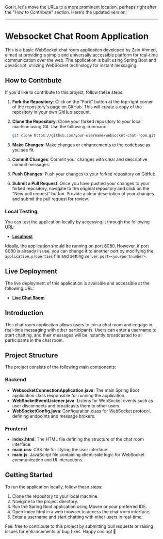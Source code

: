 Got it, let's move the URLs to a more prominent location, perhaps right after the "How to Contribute" section. Here's the updated version:

---

# Websocket Chat Room Application

This is a basic WebSocket chat room application developed by Zain Ahmed, aimed at providing a simple and universally accessible platform for real-time communication over the web. The application is built using Spring Boot and JavaScript, utilizing WebSocket technology for instant messaging.

## How to Contribute

If you'd like to contribute to this project, follow these steps:

1. **Fork the Repository**: Click on the "Fork" button at the top-right corner of the repository's page on GitHub. This will create a copy of the repository in your own GitHub account.

2. **Clone the Repository**: Clone your forked repository to your local machine using Git. Use the following command:

   ```bash
   git clone https://github.com/your-username/websocket-chat-room.git
   ```

3. **Make Changes**: Make changes or enhancements to the codebase as you see fit.

4. **Commit Changes**: Commit your changes with clear and descriptive commit messages.

5. **Push Changes**: Push your changes to your forked repository on GitHub.

6. **Submit a Pull Request**: Once you have pushed your changes to your forked repository, navigate to the original repository and click on the "New pull request" button. Provide a clear description of your changes and submit the pull request for review.

### Local Testing

You can test the application locally by accessing it through the following URL:

- [**Localhost**](http://localhost:8080)

Ideally, the application should be running on port 8080. However, if port 8080 is already in use, you can change it to another port by modifying the `application.properties` file and setting `server.port=<yourportnumber>`.

## Live Deployment

The live deployment of this application is available and accessible at the following URL:

- [**Live Chat Room**](https://websocket-springboot-production.up.railway.app/)

## Introduction

This chat room application allows users to join a chat room and engage in real-time messaging with other participants. Users can enter a username to start chatting, and their messages will be instantly broadcasted to all participants in the chat room.

## Project Structure

The project consists of the following main components:

### Backend

- **WebsocketConnectionApplication.java**: The main Spring Boot application class responsible for running the application.
- **WebSocketEventListener.java**: Listens for WebSocket events such as user disconnects and broadcasts them to other users.
- **WebSocketConfig.java**: Configuration class for WebSocket protocol, defining endpoints and message brokers.

### Frontend

- **index.html**: The HTML file defining the structure of the chat room interface.
- **main.css**: CSS file for styling the user interface.
- **main.js**: JavaScript file containing client-side logic for WebSocket communication and UI interactions.

## Getting Started

To run the application locally, follow these steps:

1. Clone the repository to your local machine.
2. Navigate to the project directory.
3. Run the Spring Boot application using Maven or your preferred IDE.
4. Open index.html in a web browser to access the chat room interface.
5. Enter a username and start chatting with other users in real-time.

Feel free to contribute to this project by submitting pull requests or raising issues for enhancements or bug fixes. Happy coding! 🚀
